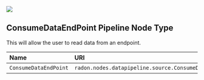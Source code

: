 ![](https://img.shields.io/badge/Status:-RELEASED-green)

## ConsumeDataEndPoint Pipeline Node Type

This will allow the user to read data from an endpoint.

| Name | URI | Version | Derived From |
|:---- |:--- |:------- |:------------ |
| `ConsumeDataEndPoint` | `radon.nodes.datapipeline.source.ConsumeDataEndPoint` | 1.0.0 | `radon.nodes.datapipeline.SourcePB` |
